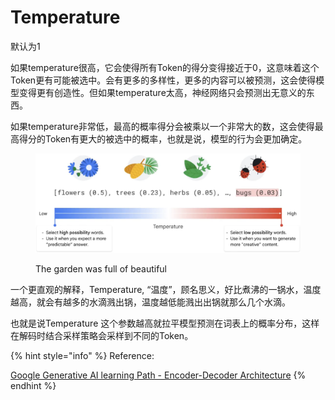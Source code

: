 # Temperature

默认为1

如果temperature很高，它会使得所有Token的得分变得接近于0，这意味着这个Token更有可能被选中。会有更多的多样性，更多的内容可以被预测，这会使得模型变得更有创造性。但如果temperature太高，神经网络只会预测出无意义的东西。

如果temperature非常低，最高的概率得分会被乘以一个非常大的数，这会使得最高得分的Token有更大的被选中的概率，也就是说，模型的行为会更加确定。

<figure><img src="../../.gitbook/assets/image (5).png" alt=""><figcaption><p>The garden was full of beautiful</p></figcaption></figure>



一个更直观的解释，Temperature, “温度”，顾名思义，好比煮沸的一锅水，温度越高，就会有越多的水滴溅出锅，温度越低能溅出出锅就那么几个水滴。

也就是说Temperature 这个参数越高就拉平模型预测在词表上的概率分布，这样在解码时结合采样策略会采样到不同的Token。



{% hint style="info" %}
Reference:

[Google Generative AI learning Path - Encoder-Decoder Architecture](https://www.cloudskillsboost.google/course\_templates/543)
{% endhint %}

